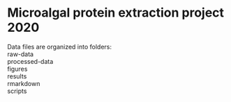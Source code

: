 # Microalgal protein extraction project 2020
Data files are organized into folders:  
raw-data  
processed-data  
figures  
results  
rmarkdown  
scripts  
